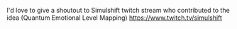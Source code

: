 I'd love to give a shoutout to Simulshift twitch stream who contributed to the idea (Quantum Emotional Level Mapping) https://www.twitch.tv/simulshift
